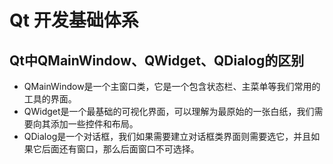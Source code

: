 # Qt 开发基础体系

## Qt中QMainWindow、QWidget、QDialog的区别

- QMainWindow是一个主窗口类，它是一个包含状态栏、主菜单等我们常用的工具的界面。
- QWidget是一个最基础的可视化界面，可以理解为最原始的一张白纸，我们需要向其添加一些控件和布局。
- QDialog是一个对话框，我们如果需要建立对话框类界面则需要选它，并且如果它后面还有窗口，那么后面窗口不可选择。
